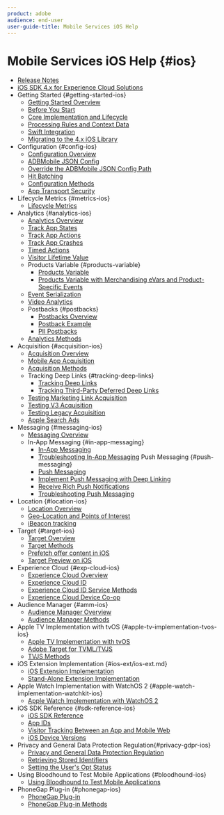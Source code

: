 ```yaml
---
product: adobe
audience: end-user
user-guide-title: Mobile Services iOS Help
---
```


# Mobile Services iOS Help {#ios}

+ [Release Notes](rel-notes.md)
+ [iOS SDK 4.x for Experience Cloud Solutions](overview.md)
+ Getting Started {#getting-started-ios}
   + [Getting Started Overview](getting-started/getting-started.md)
   + [Before You Start](getting-started/requirements.md)
   + [Core Implementation and Lifecycle](getting-started/dev-qs.md)
   + [Processing Rules and Context Data](getting-started/proc-rules.md)
   + [Swift Integration](getting-started/swift-integration.md)
   + [Migrating to the 4.x iOS Library](getting-started/migration-v3.md)
+ Configuration {#config-ios}
   + [Configuration Overview](configuration/configuration.md)
   + [ADBMobile JSON Config](configuration/json-config/json-config.md)
   + [Override the ADBMobile JSON Config Path](configuration/json-config/json-config-remote.md)
   + [Hit Batching](configuration/hit-batching.md)
   + [Configuration Methods](configuration/sdk-methods.md)
   + [App Transport Security](configuration/app-transport-security.md)
+ Lifecycle Metrics {#metrics-ios}
   + [Lifecycle Metrics](metrics.md)
+ Analytics {#analytics-ios}
   + [Analytics Overview](analytics-main/analytics-main.md)
   + [Track App States](analytics-main/states.md)
   + [Track App Actions](analytics-main/actions.md)
   + [Track App Crashes](analytics-main/crashes.md)
   + [Timed Actions](analytics-main/timed-actions.md)
   + [Visitor Lifetime Value](analytics-main/lifetime-value.md)
   + Products Variable {#products-variable}
      + [Products Variable](analytics-main/products/products.md)
      + [Products Variable with Merchandising eVars and Product-Specific Events](analytics-main/products/products-variable-evars-events.md)
   + [Event Serialization](analytics-main/event-serialization.md)
   + [Video Analytics](analytics-main/video-qs.md)
   + Postbacks {#postbacks}
      + [Postbacks Overview](analytics-main/postback/postback.md)
      + [Postback Example](analytics-main/postback/postback-example.md)
      + [PII Postbacks](analytics-main/postback/c-pii-postbacks.md)
   + [Analytics Methods](analytics-main/analytics-methods.md)
+ Acquisition {#acquisition-ios}
   + [Acquisition Overview](acquisition-main/acquisition-main.md)
   + [Mobile App Acquisition](acquisition-main/acquisition.md)
   + [Acquisition Methods](acquisition-main/c-acquisition-methods.md)
   + Tracking Deep Links {#tracking-deep-links}
      + [Tracking Deep Links](acquisition-main/tracking-deep-links/tracking-deep-links.md)
      + [Tracking Third-Party Deferred Deep Links](acquisition-main/tracking-deep-links/c-tracking-3rd-party-deep-deferred-links.md)
   + [Testing Marketing Link Acquisition](acquisition-main/t-testing-marketing-link-acquisition.md)
   + [Testing V3 Acquisition](acquisition-main/t-testing-version-3-acquisition.md)
   + [Testing Legacy Acquisition](acquisition-main/t-testing-acquisition.md)
   + [Apple Search Ads](acquisition-main/c-apple-search-ads.md)
+ Messaging {#messaging-ios}
   + [Messaging Overview](messaging-main/messaging-main.md)
   + In-App Messaging {#in-app-messaging}
      + [In-App Messaging](messaging-main/messaging/messaging.md)
      + [Troubleshooting In-App Messaging](messaging-main/messaging/in-apps-ts.md)
   Push Messaging {#push-messaging}
      + [Push Messaging](messaging-main/push-messaging/push-messaging.md)
      + [Implement Push Messaging with Deep Linking](messaging-main/push-messaging/t-mob-imp-push-deeplinking-ios-4x.md)
      + [Receive Rich Push Notifications](messaging-main/push-messaging/c-set-up-rich-push-notif-ios.md)
      + [Troubleshooting Push Messaging](messaging-main/push-messaging/c-troubleshooting-push-messaging.md)
+ Location {#location-ios}
   + [Location Overview](location/location.md)
   + [Geo-Location and Points of Interest](location/geo-poi.md)
   + [iBeacon tracking](location/ibeacon.md)
+ Target {#target-ios}
   + [Target Overview](target-main/target-main.md)
   + [Target Methods](target-main/c-target-methods.md)
   + [Prefetch offer content in iOS](target-main/c-mob-target-prefetch-ios.md)
   + [Target Preview on iOS](target-main/c-mob-target-preview-ios.md)
+ Experience Cloud {#exp-cloud-ios}
   + [Experience Cloud Overview](marketing-cloud/marketing-cloud.md)
   + [Experience Cloud ID](marketing-cloud/mcvid.md)
   + [Experience Cloud ID Service Methods](marketing-cloud/mc-methods.md)
   + [Experience Cloud Device Co-op](marketing-cloud/t-mob-mc-device-coop-ios-.md)
+ Audience Manager {#amm-ios}
   + [Audience Manager Overview](amm/amm.md)
   + [Audience Manager Methods](amm/aam-methods.md)
+ Apple TV Implementation with tvOS {#apple-tv-implementation-tvos-ios}
   + [Apple TV Implementation with tvOS](apple-tv-implementation-tvos/apple-tv-implementation-tvos.md)
   + [Adobe Target for TVML/TVJS](apple-tv-implementation-tvos/target-for-tvml-tvjs.md)
   + [TVJS Methods](apple-tv-implementation-tvos/tvjs-methods.md)
+ iOS Extension Implementation {#ios-ext/ios-ext.md}
   + [iOS Extension Implementation](ios-ext/ios-ext.md)
   + [Stand-Alone Extension Implementation](ios-ext/c-stand-alone-extension-implementation.md)
+ Apple Watch Implementation with WatchOS 2 {#apple-watch-implementation-watchkit-ios}
  + [Apple Watch Implementation with WatchOS 2](apple-watch-implementation-watchkit.md)
+ iOS SDK Reference {#sdk-reference-ios}
   + [iOS SDK Reference](reference/reference.md)
   + [App IDs](reference/app-ids.md)
   + [Visitor Tracking Between an App and Mobile Web](reference/hybrid-app.md)
   + [iOS Device Versions](reference/device-versions.md)
+ Privacy and General Data Protection Regulation{#privacy-gdpr-ios}
   + [Privacy and General Data Protection Regulation](c-mob-privacy-gdpr-ios/c-mob-privacy-gdpr-ios.md)
   + [Retrieving Stored Identifiers](c-mob-privacy-gdpr-ios/c-mob-gdpr-ret-stored-ids-ios.md)
   + [Setting the User's Opt Status](c-mob-privacy-gdpr-ios/privacy.md)
+ Using Bloodhound to Test Mobile Applications {#bloodhound-ios}
   + [Using Bloodhound to Test Mobile Applications](bloodhound.md)
+ PhoneGap Plug-in {#phonegap-ios}
   + [PhoneGap Plug-in](phonegap/phonegap.md)
   + [PhoneGap Plug-in Methods](phonegap/phonegap-methods.md)
